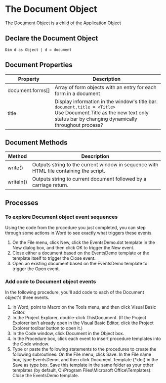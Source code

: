 # The Document Object  

The Document Object is a child of the Application Object

## Declare the Document Object
```vbscript
Dim d as Object | d = document
```

## Document Properties
| Property | Description |  
| --- | --- |  
| document.forms[] | Array of form objects with an entry for each form in a document |  
| title | Display information in the window's title bar.  <br> `document.title = <Title>` <br> Use Document.Title as the new text only status bar by changing dynamically throughout process? |  

## Document Methods
| Method | Description |  
| --- | --- |  
| write()|Outputs string to the current window in sequence with HTML file containing the script. |  
| writeln()|Outputs string to current document followed by a carriage return. |  

## Processes

### To explore Document object event sequences  
Using the code from the procedure you just completed, you can step through some actions in Word to see exactly what triggers these events.   
1. On the File menu, click New, click the EventsDemo.dot template in the New dialog box, and then click OK to trigger the New event.   
2. Close either a document based on the EventsDemo template or the template itself to trigger the Close event. 
3. Open an existing document based on the EventsDemo template to trigger the Open event.   

### Add code to Document object events  
In the following procedure, you'll add code to each of the Document object's three events.   
1. In Word, point to Macro on the Tools menu, and then click Visual Basic Editor.   
2. In the Project Explorer, double-click ThisDocument. (If the Project Explorer isn't already open in the Visual Basic Editor, click the Project Explorer toolbar button to open it.) 
3. In the Code window, click Document in the Object box.   
4. In the Procedure box, click each event to insert procedure templates into the Code window.   
5. Type or paste the following statements to the procedures to create the following subroutines: On the File menu, click Save. In the File name box, type EventsDemo, and then click Document Template (*.dot) in the Save as type box. Save this template in the same folder as your other templates (by default, C:\Program Files\Microsoft Office\Templates). Close the EventsDemo template.   
